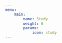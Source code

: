 ```yaml
---
menu:
    main:
        name: Study
        weight: 6
        params:
            icon: study
---
```

